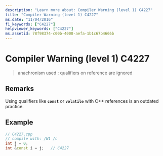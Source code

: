 ```yaml
---
description: "Learn more about: Compiler Warning (level 1) C4227"
title: "Compiler Warning (level 1) C4227"
ms.date: "11/04/2016"
f1_keywords: ["C4227"]
helpviewer_keywords: ["C4227"]
ms.assetid: 78f98374-c00b-4000-aefa-1b1c67b4666b
---
```

# Compiler Warning (level 1) C4227

> anachronism used : qualifiers on reference are ignored

## Remarks

Using qualifiers like **`const`** or **`volatile`** with C++ references is an outdated practice.

## Example

```cpp
// C4227.cpp
// compile with: /W1 /c
int j = 0;
int &const i = j;   // C4227
```

